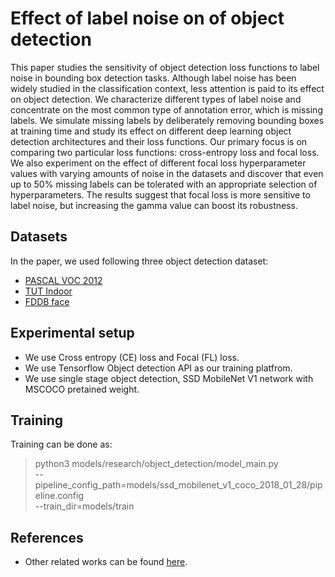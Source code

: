 # Effect of label noise on  of object detection

This paper studies the sensitivity of object detection loss functions to label noise in bounding box detection tasks.
Although label noise has been widely studied in the classification context, less attention is paid to its effect on object detection. 
We characterize different types of label noise and concentrate on the most common type of annotation error, which is missing labels. We simulate missing labels by deliberately removing bounding boxes at training time and study its effect on different deep learning object detection architectures and their loss functions. Our primary focus is on comparing two particular loss functions: cross-entropy loss and focal loss. We also experiment on the effect of different focal loss hyperparameter values with varying amounts of noise in the datasets and discover that even up to 50% missing labels can be tolerated with an appropriate selection of hyperparameters. The results suggest that focal loss is more sensitive to label noise, but increasing the gamma value can boost its robustness.

## Datasets

In the paper, we used following three object detection dataset:
 * [PASCAL VOC 2012](http://host.robots.ox.ac.uk/pascal/VOC/voc2012/)
 * [TUT Indoor](https://zenodo.org/record/2654485)
 * [FDDB face](http://vis-www.cs.umass.edu/fddb/)


## Experimental setup

- We use Cross entropy (CE) loss and Focal (FL) loss.
- We use Tensorflow Object detection API as our training platfrom. 
- We use single stage object detection, SSD MobileNet V1 network with MSCOCO pretained weight.

## Training
 
Training can be done as:
>python3 models/research/object_detection/model_main.py \
    	--pipeline_config_path=models/ssd_mobilenet_v1_coco_2018_01_28/pipeline.config  \
    	--train_dir=models/train

## References


* Other related works can be found [here](https://github.com/subeeshvasu/Awesome-Learning-with-Label-Noise). 